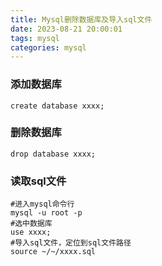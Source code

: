 ```yaml
---
title: Mysql删除数据库及导入sql文件
date: 2023-08-21 20:00:01
tags: mysql
categories: mysql
---
```

### 添加数据库
```mysql
create database xxxx;
```

### 删除数据库
```mysql
drop database xxxx;
```

### 读取sql文件
```mysql
#进入mysql命令行
mysql -u root -p
#选中数据库
use xxxx;
#导入sql文件，定位到sql文件路径
source ~/~/xxxx.sql
```